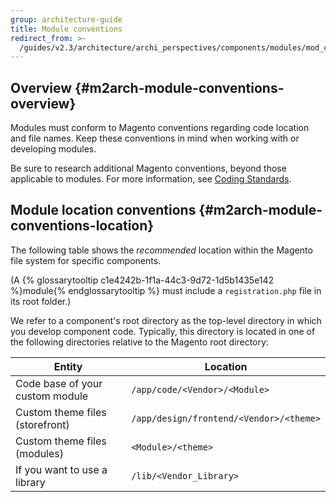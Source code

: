 ```yaml
---
group: architecture-guide
title: Module conventions
redirect_from: >-
  /guides/v2.3/architecture/archi_perspectives/components/modules/mod_conventions.html
---
```


## Overview {#m2arch-module-conventions-overview}

Modules must conform to Magento conventions regarding code location and file names. Keep these conventions in mind when working with or developing modules.

Be sure to research additional Magento conventions, beyond those applicable to modules. For  more information, see [Coding Standards]({{page.baseurl}}/coding-standards.html).

## Module location conventions {#m2arch-module-conventions-location}

The following table shows the _recommended_ location within the Magento file system for specific components.

(A {% glossarytooltip c1e4242b-1f1a-44c3-9d72-1d5b1435e142 %}module{% endglossarytooltip %} must include a `registration.php` file in its root folder.)

We refer to a component's root directory as the top-level directory in which you develop component code. Typically, this directory is located in one of the following directories relative to the Magento root directory:

| Entity                          | Location                                |
| ------------------------------- | --------------------------------------- |
| Code base of your custom module | `/app/code/<Vendor>/<Module>`           |
| Custom theme files (storefront) | `/app/design/frontend/<Vendor>/<theme>` |
| Custom theme files (modules)    | `<Module>/<theme>`                      |
| If you want to use a library    | `/lib/<Vendor_Library>`                 |

